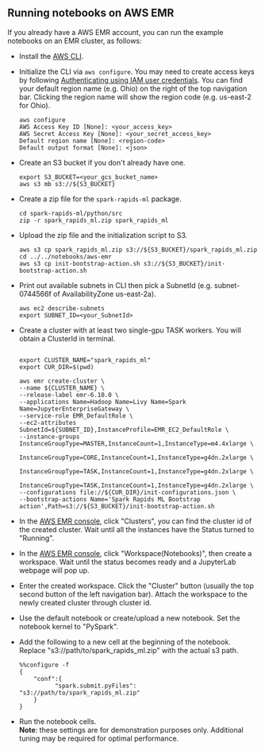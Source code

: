 ## Running notebooks on AWS EMR 

If you already have a AWS EMR account, you can run the example notebooks on an EMR cluster, as follows:
- Install the [AWS CLI](https://docs.aws.amazon.com/emr/latest/EMR-on-EKS-DevelopmentGuide/setting-up-cli.html).
- Initialize the CLI via `aws configure`. You may need to create access keys by following [Authenticating using IAM user credentials](https://docs.aws.amazon.com/cli/latest/userguide/cli-authentication-user.html). You can find your default region name (e.g. Ohio) on the right of the top navigation bar. Clicking the region name will show the region code (e.g. us-east-2 for Ohio). 
  ```
  aws configure
  AWS Access Key ID [None]: <your_access_key>
  AWS Secret Access Key [None]: <your_secret_access_key>
  Default region name [None]: <region-code>
  Default output format [None]: <json>
  ```
- Create an S3 bucket if you don't already have one.
  ```
  export S3_BUCKET=<your_gcs_bucket_name>
  aws s3 mb s3://${S3_BUCKET}
  ```
- Create a zip file for the `spark-rapids-ml` package.
  ```
  cd spark-rapids-ml/python/src
  zip -r spark_rapids_ml.zip spark_rapids_ml
  ```
- Upload the zip file and the initialization script to S3.
  ```
  aws s3 cp spark_rapids_ml.zip s3://${S3_BUCKET}/spark_rapids_ml.zip
  cd ../../notebooks/aws-emr
  aws s3 cp init-bootstrap-action.sh s3://${S3_BUCKET}/init-bootstrap-action.sh
  ```
- Print out available subnets in CLI then pick a SubnetId (e.g. subnet-0744566f of AvailabilityZone us-east-2a).

  ```
  aws ec2 describe-subnets
  export SUBNET_ID=<your_SubnetId>
  ```

- Create a cluster with at least two single-gpu TASK workers. You will obtain a ClusterId in terminal.  

  ```

  export CLUSTER_NAME="spark_rapids_ml"
  export CUR_DIR=$(pwd)

  aws emr create-cluster \
  --name ${CLUSTER_NAME} \
  --release-label emr-6.10.0 \
  --applications Name=Hadoop Name=Livy Name=Spark Name=JupyterEnterpriseGateway \
  --service-role EMR_DefaultRole \
  --ec2-attributes SubnetId=${SUBNET_ID},InstanceProfile=EMR_EC2_DefaultRole \
  --instance-groups InstanceGroupType=MASTER,InstanceCount=1,InstanceType=m4.4xlarge \
                    InstanceGroupType=CORE,InstanceCount=1,InstanceType=g4dn.2xlarge \
                    InstanceGroupType=TASK,InstanceCount=1,InstanceType=g4dn.2xlarge \
                    InstanceGroupType=TASK,InstanceCount=1,InstanceType=g4dn.2xlarge \
  --configurations file://${CUR_DIR}/init-configurations.json \
  --bootstrap-actions Name='Spark Rapids ML Bootstrap action',Path=s3://${S3_BUCKET}/init-bootstrap-action.sh
  ```
- In the [AWS EMR console](https://console.aws.amazon.com/emr/), click "Clusters", you can find the cluster id of the created cluster. Wait until all the instances have the Status turned to "Running".
- In the [AWS EMR console](https://console.aws.amazon.com/emr/), click "Workspace(Notebooks)", then create a workspace. Wait until the status becomes ready and a JupyterLab webpage will pop up. 

- Enter the created workspace. Click the "Cluster" button (usually the top second button of the left navigation bar). Attach the workspace to the newly created cluster through cluster id.

- Use the default notebook or create/upload a new notebook. Set the notebook kernel to "PySpark".  

- Add the following to a new cell at the beginning of the notebook. Replace "s3://path/to/spark\_rapids\_ml.zip" with the actual s3 path.  
  ```
  %%configure -f
  {
      "conf":{
            "spark.submit.pyFiles": "s3://path/to/spark_rapids_ml.zip"
      }
  }
  
  ```
- Run the notebook cells.  
  **Note**: these settings are for demonstration purposes only.  Additional tuning may be required for optimal performance.
